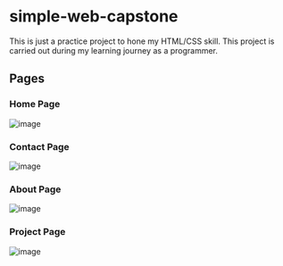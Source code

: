 # simple-web-capstone
This is just a practice project to hone my HTML/CSS skill. This project is carried out during my learning journey as a programmer.

## Pages

### Home Page
![image](https://drive.google.com/uc?id=1Uf7R4HBn5oA-q4XQAJcRClxR7hgZmg3g)

### Contact Page
![image](https://drive.google.com/uc?id=1Bu0MeUulKUx9TqfgXabgKVcnGCJy9PcI)

### About Page
![image](https://drive.google.com/uc?id=1vB-k_pN8hHjT6l0oQDi5VsFSIVMYUizZ)

### Project Page
![image](https://drive.google.com/uc?id=1HDoSIAwELBJ5NlKSaxbHVC4OtahxJ38j)
